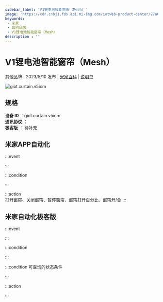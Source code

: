 ```yaml
---
sidebar_label: 'V1锂电池智能窗帘（Mesh）'
image: 'https://cdn.cnbj1.fds.api.mi-img.com/iotweb-product-center/27a6e4e026826d86c6151e8165eb8875_1678861824909.png?GalaxyAccessKeyId=AKVGLQWBOVIRQ3XLEW&Expires=9223372036854775807&Signature=wXh5E2trL9xd5lG47UN2jIIXPLY='
keywords: 
 - 米家
 - 其他品牌
 - V1锂电池智能窗帘（Mesh）
description : ''
---
```

# V1锂电池智能窗帘（Mesh）

其他品牌 | 2023/5/10 发布 | [米家百科](https://home.mi.com/webapp/content/baike/product/index.html?model=giot.curtain.v5icm) | [说明书](https://home.mi.com/views/introduction.html?model=giot.curtain.v5icm&region=cn)

![giot.curtain.v5icm](https://cdn.cnbj1.fds.api.mi-img.com/iotweb-product-center/27a6e4e026826d86c6151e8165eb8875_1678861824909.png?GalaxyAccessKeyId=AKVGLQWBOVIRQ3XLEW&Expires=9223372036854775807&Signature=wXh5E2trL9xd5lG47UN2jIIXPLY=)

## 规格  
> 
**设备 ID** ：giot.curtain.v5icm  
**通讯协议** ：  
**极客版**  ： 待补充 


## 米家APP自动化  

:::event  

:::

:::condition  

:::

:::action   
打开窗帘、关闭窗帘、暂停窗帘、窗帘打开百分比、窗帘开/合
:::

## 米家自动化极客版  

:::event  

:::

:::condition  

:::

:::condition 可查询的状态条件  

:::

:::action  

:::

        
